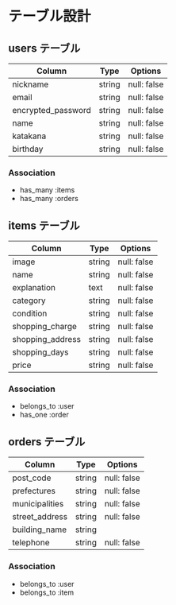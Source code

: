 # テーブル設計

## users テーブル

| Column             | Type   | Options     |
| ------------------ | ------ | ----------- |
| nickname           | string | null: false |
| email              | string | null: false |
| encrypted_password | string | null: false |
| name               | string | null: false |
| katakana           | string | null: false |
| birthday           | string | null: false |

### Association

- has_many :items
- has_many :orders

## items テーブル

| Column           | Type   | Options     |
| ---------------- | ------ | ----------- |
| image            | string | null: false |
| name             | string | null: false |
| explanation      | text   | null: false |
| category         | string | null: false |
| condition        | string | null: false |
| shopping_charge  | string | null: false |
| shopping_address | string | null: false |
| shopping_days    | string | null: false |
| price            | string | null: false |

### Association

- belongs_to :user
- has_one :order

## orders テーブル

| Column         | Type   | Options     |
| -------------- | ------ | ----------- |
| post_code      | string | null: false |
| prefectures    | string | null: false |
| municipalities | string | null: false |
| street_address | string | null: false |
| building_name  | string |             |
| telephone      | string | null: false |

### Association

- belongs_to :user
- belongs_to :item

